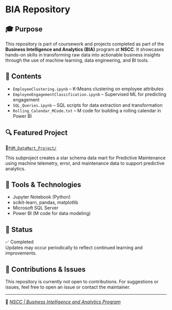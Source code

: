 # BIA Repository

## 🎓 Purpose
This repository is part of coursework and projects completed as part of the **Business Intelligence and Analytics (BIA)** program at **NSCC**. It showcases hands-on skills in transforming raw data into actionable business insights through the use of machine learning, data engineering, and BI tools.

## 📂 Contents

- `EmployeeClustering.ipynb` – K-Means clustering on employee attributes
- `EmployeeEngagementClassification.ipynb` – Supervised ML for predicting engagement
- `SQL_Queries.ipynb` – SQL scripts for data extraction and transformation
- `Rolling_Calendar_MCode.txt` – M code for building a rolling calendar in Power BI

## 🔍 Featured Project

📁[`PdM_DataMart_Project/`](https://github.com/w0435723/BIA_Repository/tree/main/PdM_DataMart_Project)
  
This subproject creates a star schema data mart for Predictive Maintenance using machine telemetry, error, and maintenance data to support predictive analytics.


## 🧰 Tools & Technologies

- Jupyter Notebook (Python)
- scikit-learn, pandas, matplotlib
- Microsoft SQL Server
- Power BI (M code for data modeling)


## 📌 Status

✅ Completed  
Updates may occur periodically to reflect continued learning and improvements.

## 🔗 Contributions & Issues

This repository is currently not open to contributions. For suggestions or issues, feel free to open an issue or contact the maintainer.

---

📘 [_NSCC | Business Intelligence and Analytics Program_](https://www.nscc.ca/programs-and-courses/programs/plandescr.aspx?prg=BZIA&pln=BZNTELADV)

 

